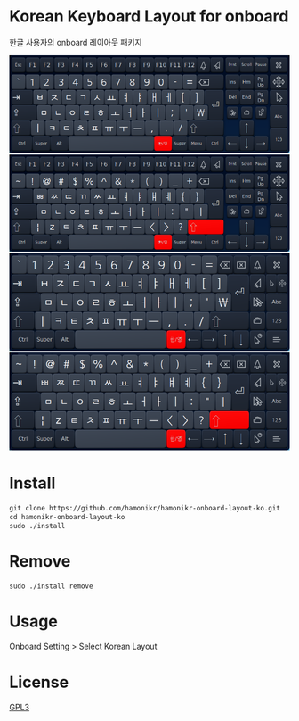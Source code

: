 # Korean Keyboard Layout for onboard

한글 사용자의 onboard 레이아웃 패키지

![onboard-ko.png](./imgs/onboard-ko.png)
![onboard-ko2.png](./imgs/onboard-ko2.png)
![onboard-ko3.png](./imgs/onboard-ko3.png)
![onboard-ko4.png](./imgs/onboard-ko4.png)

# Install

```
git clone https://github.com/hamonikr/hamonikr-onboard-layout-ko.git
cd hamonikr-onboard-layout-ko
sudo ./install
```

# Remove
```
sudo ./install remove
```

# Usage

Onboard Setting > Select Korean Layout

# License

[GPL3](./LICENSE)

